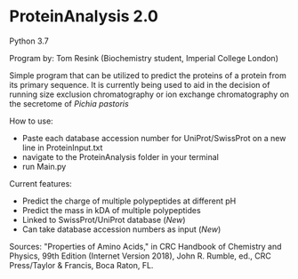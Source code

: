 # ProteinAnalysis 2.0
Python 3.7

Program by: Tom Resink (Biochemistry student, Imperial College London)

Simple program that can be utilized to predict the proteins of a protein from its primary sequence.
It is currently being used to aid in the decision of running size exclusion chromatography or ion exchange chromatography on the secretome of *Pichia pastoris*

How to use:
- Paste each database accession number for UniProt/SwissProt on a new line in ProteinInput.txt
- navigate to the ProteinAnalysis folder in your terminal
- run Main.py

Current features:
- Predict the charge of multiple polypeptides at different pH
- Predict the mass in kDA of multiple polypeptides
- Linked to SwissProt/UniProt database (*New*)
- Can take database accession numbers as input (*New*)

Sources:
"Properties of Amino Acids," in CRC Handbook of Chemistry and Physics, 99th Edition (Internet Version 2018), John R. Rumble, ed., CRC Press/Taylor & Francis, Boca Raton, FL.
